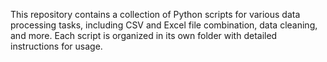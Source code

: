 This repository contains a collection of Python scripts for various data processing tasks, including CSV and Excel file combination, data cleaning, and more. Each script is organized in its own folder with detailed instructions for usage.

